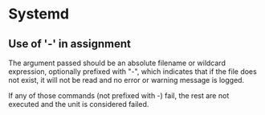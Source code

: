 # Systemd


## Use of '-' in assignment
The argument passed should be an absolute filename or wildcard expression, optionally prefixed with "-", which indicates that if the file does not exist, it will not be read and no error or warning message is logged.

If any of those commands (not prefixed with -) fail, the rest are not executed and the unit is considered failed.
